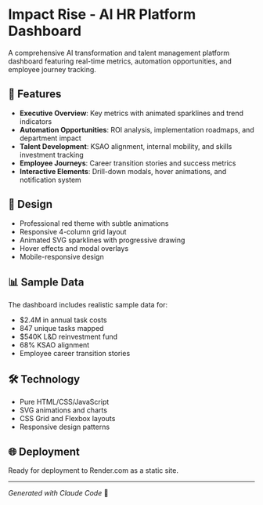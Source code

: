 # Impact Rise - AI HR Platform Dashboard

A comprehensive AI transformation and talent management platform dashboard featuring real-time metrics, automation opportunities, and employee journey tracking.

## 🚀 Features

- **Executive Overview**: Key metrics with animated sparklines and trend indicators
- **Automation Opportunities**: ROI analysis, implementation roadmaps, and department impact
- **Talent Development**: KSAO alignment, internal mobility, and skills investment tracking
- **Employee Journeys**: Career transition stories and success metrics
- **Interactive Elements**: Drill-down modals, hover animations, and notification system

## 🎨 Design

- Professional red theme with subtle animations
- Responsive 4-column grid layout
- Animated SVG sparklines with progressive drawing
- Hover effects and modal overlays
- Mobile-responsive design

## 📊 Sample Data

The dashboard includes realistic sample data for:
- $2.4M in annual task costs
- 847 unique tasks mapped
- $540K L&D reinvestment fund
- 68% KSAO alignment
- Employee career transition stories

## 🛠 Technology

- Pure HTML/CSS/JavaScript
- SVG animations and charts
- CSS Grid and Flexbox layouts
- Responsive design patterns

## 🌐 Deployment

Ready for deployment to Render.com as a static site.

---

*Generated with Claude Code* 🤖